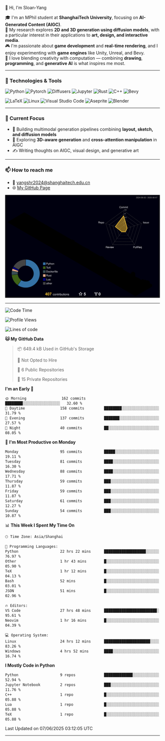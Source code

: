 👋 Hi, I'm Sloan-Yang

🎓 I'm an MPhil student at **ShanghaiTech University**, focusing on **AI-Generated Content (AIGC)**.  
🧠 My research explores **2D and 3D generation using diffusion models**, with a particular interest in their applications to **art, design, and interactive media**.  
🎮 I'm passionate about **game development** and **real-time rendering**, and I enjoy experimenting with **game engines** like Unity, Unreal, and Bevy.  
🎨 I love blending creativity with computation — combining **drawing**, **programming**, and **generative AI** is what inspires me most.

---

### 🧰 Technologies & Tools

![Python](https://img.shields.io/badge/python-%233776AB.svg?style=for-the-badge&logo=python&logoColor=white)
![Pytorch](https://img.shields.io/badge/pytorch-%23EE4C2C.svg?style=for-the-badge&logo=pytorch&logoColor=white)
![Diffusers](https://img.shields.io/badge/diffusers-HuggingFace-yellow?style=for-the-badge&logo=huggingface&logoColor=black)
![Jupyter](https://img.shields.io/badge/Jupyter-%23F37626.svg?style=for-the-badge&logo=Jupyter&logoColor=white)
![Rust](https://img.shields.io/badge/Rust-%23000000.svg?style=for-the-badge&logo=rust&logoColor=white)
![C++](https://img.shields.io/badge/C++-%2300599C.svg?style=for-the-badge&logo=c%2B%2B&logoColor=white)
![Bevy](https://img.shields.io/badge/Bevy-000000.svg?style=for-the-badge&logo=bevy&logoColor=white)

![LaTeX](https://img.shields.io/badge/LaTeX-47A141?style=for-the-badge&logo=latex&logoColor=white)
![Linux](https://img.shields.io/badge/Linux-FCC624?style=for-the-badge&logo=linux&logoColor=black)
![Visual Studio Code](https://img.shields.io/badge/VSCode-0078d7.svg?style=for-the-badge&logo=visual-studio-code&logoColor=white)
![Aseprite](https://img.shields.io/badge/Aseprite-FFFFFF?style=for-the-badge&logo=Aseprite&logoColor=%237D929E)
![Blender](https://img.shields.io/badge/Blender-F5792A?style=for-the-badge&logo=blender&logoColor=white)

---

### 🔭 Current Focus

- 🎨 Building multimodal generation pipelines combining **layout, sketch, and diffusion models**
- 🧪 Exploring **3D-aware generation** and **cross-attention manipulation** in AIGC
- ✍️ Writing thoughts on AIGC, visual design, and generative art

---

### 📫 How to reach me

- 📧 <a href="mailto:yangshr2024@shanghaitech.edu.cn">yangshr2024@shanghaitech.edu.cn</a>
- 🌐 [My GitHub Page](https://sloan-yang.github.io)  



![3D Profile](https://raw.githubusercontent.com/Sloan-Yang/Sloan-Yang/main/profile-3d-contrib/profile-night-rainbow.svg)

---


<!--START_SECTION:waka-->
![Code Time](http://img.shields.io/badge/Code%20Time-180%20hrs%2011%20mins-blue)

![Profile Views](http://img.shields.io/badge/Profile%20Views-21-blue)

![Lines of code](https://img.shields.io/badge/From%20Hello%20World%20I%27ve%20Written-1.9%20million%20lines%20of%20code-blue)

**🐱 My GitHub Data** 

> 📦 649.4 kB Used in GitHub's Storage 
 > 
> 🚫 Not Opted to Hire
 > 
> 📜 6 Public Repositories 
 > 
> 🔑 15 Private Repositories 
 > 
**I'm an Early 🐤** 

```text
🌞 Morning                162 commits         ████████░░░░░░░░░░░░░░░░░   32.60 % 
🌆 Daytime                158 commits         ████████░░░░░░░░░░░░░░░░░   31.79 % 
🌃 Evening                137 commits         ███████░░░░░░░░░░░░░░░░░░   27.57 % 
🌙 Night                  40 commits          ██░░░░░░░░░░░░░░░░░░░░░░░   08.05 % 
```
📅 **I'm Most Productive on Monday** 

```text
Monday                   95 commits          █████░░░░░░░░░░░░░░░░░░░░   19.11 % 
Tuesday                  81 commits          ████░░░░░░░░░░░░░░░░░░░░░   16.30 % 
Wednesday                88 commits          ████░░░░░░░░░░░░░░░░░░░░░   17.71 % 
Thursday                 59 commits          ███░░░░░░░░░░░░░░░░░░░░░░   11.87 % 
Friday                   59 commits          ███░░░░░░░░░░░░░░░░░░░░░░   11.87 % 
Saturday                 61 commits          ███░░░░░░░░░░░░░░░░░░░░░░   12.27 % 
Sunday                   54 commits          ███░░░░░░░░░░░░░░░░░░░░░░   10.87 % 
```


📊 **This Week I Spent My Time On** 

```text
🕑︎ Time Zone: Asia/Shanghai

💬 Programming Languages: 
Python                   22 hrs 22 mins      ███████████████████░░░░░░   76.97 % 
Other                    1 hr 43 mins        █░░░░░░░░░░░░░░░░░░░░░░░░   05.90 % 
TeX                      1 hr 12 mins        █░░░░░░░░░░░░░░░░░░░░░░░░   04.13 % 
Bash                     52 mins             █░░░░░░░░░░░░░░░░░░░░░░░░   03.01 % 
JSON                     51 mins             █░░░░░░░░░░░░░░░░░░░░░░░░   02.96 % 

🔥 Editors: 
VS Code                  27 hrs 48 mins      ████████████████████████░   95.61 % 
Neovim                   1 hr 16 mins        █░░░░░░░░░░░░░░░░░░░░░░░░   04.39 % 

💻 Operating System: 
Linux                    24 hrs 12 mins      █████████████████████░░░░   83.26 % 
Windows                  4 hrs 52 mins       ████░░░░░░░░░░░░░░░░░░░░░   16.74 % 
```

**I Mostly Code in Python** 

```text
Python                   9 repos             █████████████░░░░░░░░░░░░   52.94 % 
Jupyter Notebook         2 repos             ███░░░░░░░░░░░░░░░░░░░░░░   11.76 % 
C++                      1 repo              █░░░░░░░░░░░░░░░░░░░░░░░░   05.88 % 
Lua                      1 repo              █░░░░░░░░░░░░░░░░░░░░░░░░   05.88 % 
TeX                      1 repo              █░░░░░░░░░░░░░░░░░░░░░░░░   05.88 % 
```




 Last Updated on 07/06/2025 03:12:05 UTC
<!--END_SECTION:waka-->

---





